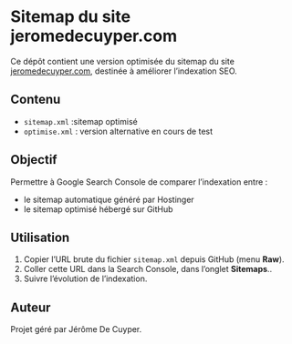 # Sitemap du site jeromedecuyper.com

Ce dépôt contient une version optimisée du sitemap du site [jeromedecuyper.com](https://jeromedecuyper.com), destinée à améliorer l’indexation SEO.

## Contenu
- `sitemap.xml` :sitemap optimisé
- `optimise.xml` : version alternative en cours de test

## Objectif
Permettre à Google Search Console de comparer l’indexation entre :
- le sitemap automatique généré par Hostinger
- le sitemap optimisé hébergé sur GitHub

## Utilisation
1. Copier l’URL brute du fichier `sitemap.xml` depuis GitHub (menu **Raw**).
2. Coller cette URL dans la Search Console, dans l’onglet **Sitemaps**..
3. Suivre l’évolution de l’indexation.

## Auteur
Projet géré par Jérôme De Cuyper.
